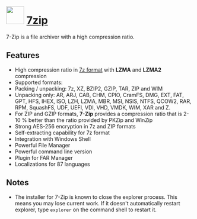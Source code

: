 # <img src="https://cdn.jsdelivr.net/gh/luzkenin/chocolatey-coreteampackages@68b91a851cee97e55c748521aa6da6211dd37c98/icons/7zip.svg" width="48" height="48"/> [7zip](https://chocolatey.org/packages/7zip)

7-Zip is a file archiver with a high compression ratio.

## Features
- High compression ratio in [7z format](http://www.7-zip.org/7z.html) with **LZMA** and **LZMA2** compression
- Supported formats:
- Packing / unpacking: 7z, XZ, BZIP2, GZIP, TAR, ZIP and WIM
- Unpacking only: AR, ARJ, CAB, CHM, CPIO, CramFS, DMG, EXT, FAT, GPT, HFS, IHEX, ISO, LZH, LZMA, MBR, MSI, NSIS, NTFS, QCOW2, RAR, RPM, SquashFS, UDF, UEFI, VDI, VHD, VMDK, WIM, XAR and Z.
- For ZIP and GZIP formats, **7-Zip** provides a compression ratio that is 2-10 % better than the ratio provided by PKZip and WinZip
- Strong AES-256 encryption in 7z and ZIP formats
- Self-extracting capability for 7z format
- Integration with Windows Shell
- Powerful File Manager
- Powerful command line version
- Plugin for FAR Manager
- Localizations for 87 languages

## Notes
- The installer for 7-Zip is known to close the explorer process.
This means you may lose current work. If it doesn't automatically restart explorer, type `explorer` on the command shell to restart it.

